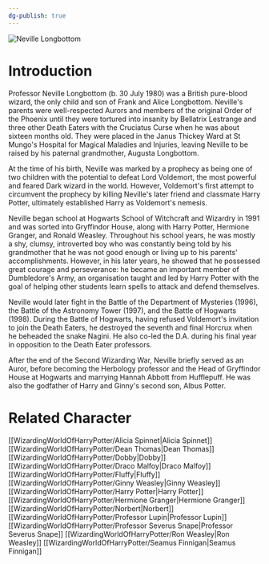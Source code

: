 ```yaml
---
dg-publish: true
---
```

![Neville Longbottom](http://rxbg5ysja.bkt.gdipper.com/Neville_Longbottom.png)
# Introduction
Professor Neville Longbottom (b. 30 July 1980) was a British pure-blood wizard, the only child and son of Frank and Alice Longbottom. Neville's parents were well-respected Aurors and members of the original Order of the Phoenix until they were tortured into insanity by Bellatrix Lestrange and three other Death Eaters with the Cruciatus Curse when he was about sixteen months old. They were placed in the Janus Thickey Ward at St Mungo's Hospital for Magical Maladies and Injuries, leaving Neville to be raised by his paternal grandmother, Augusta Longbottom. 

At the time of his birth, Neville was marked by a prophecy as being one of two children with the potential to defeat Lord Voldemort, the most powerful and feared Dark wizard in the world. However, Voldemort's first attempt to circumvent the prophecy by killing Neville's later friend and classmate Harry Potter, ultimately established Harry as Voldemort's nemesis.  

Neville began school at Hogwarts School of Witchcraft and Wizardry in 1991 and was sorted into Gryffindor House, along with Harry Potter, Hermione Granger, and Ronald Weasley. Throughout his school years, he was mostly a shy, clumsy, introverted boy who was constantly being told by his grandmother that he was not good enough or living up to his parents' accomplishments. However, in his later years, he showed that he possessed great courage and perseverance: he became an important member of Dumbledore's Army, an organisation taught and led by Harry Potter with the goal of helping other students learn spells to attack and defend themselves.   

Neville would later fight in the Battle of the Department of Mysteries (1996), the Battle of the Astronomy Tower (1997), and the Battle of Hogwarts (1998). During the Battle of Hogwarts, having refused Voldemort's invitation to join the Death Eaters, he destroyed the seventh and final Horcrux when he beheaded the snake Nagini. He also co-led the D.A. during his final year in opposition to the Death Eater professors.  

After the end of the Second Wizarding War, Neville briefly served as an Auror, before becoming the Herbology professor and the Head of Gryffindor House at Hogwarts and marrying Hannah Abbott from Hufflepuff. He was also the godfather of Harry and Ginny's second son, Albus Potter.   

# Related Character
[[WizardingWorldOfHarryPotter/Alicia Spinnet\|Alicia Spinnet]]
[[WizardingWorldOfHarryPotter/Dean Thomas\|Dean Thomas]]
[[WizardingWorldOfHarryPotter/Dobby\|Dobby]]
[[WizardingWorldOfHarryPotter/Draco Malfoy\|Draco Malfoy]]
[[WizardingWorldOfHarryPotter/Fluffy\|Fluffy]]
[[WizardingWorldOfHarryPotter/Ginny Weasley\|Ginny Weasley]]
[[WizardingWorldOfHarryPotter/Harry Potter\|Harry Potter]]
[[WizardingWorldOfHarryPotter/Hermione Granger\|Hermione Granger]]
[[WizardingWorldOfHarryPotter/Norbert\|Norbert]]
[[WizardingWorldOfHarryPotter/Professor Lupin\|Professor Lupin]]
[[WizardingWorldOfHarryPotter/Professor Severus Snape\|Professor Severus Snape]]
[[WizardingWorldOfHarryPotter/Ron Weasley\|Ron Weasley]]
[[WizardingWorldOfHarryPotter/Seamus Finnigan\|Seamus Finnigan]]
